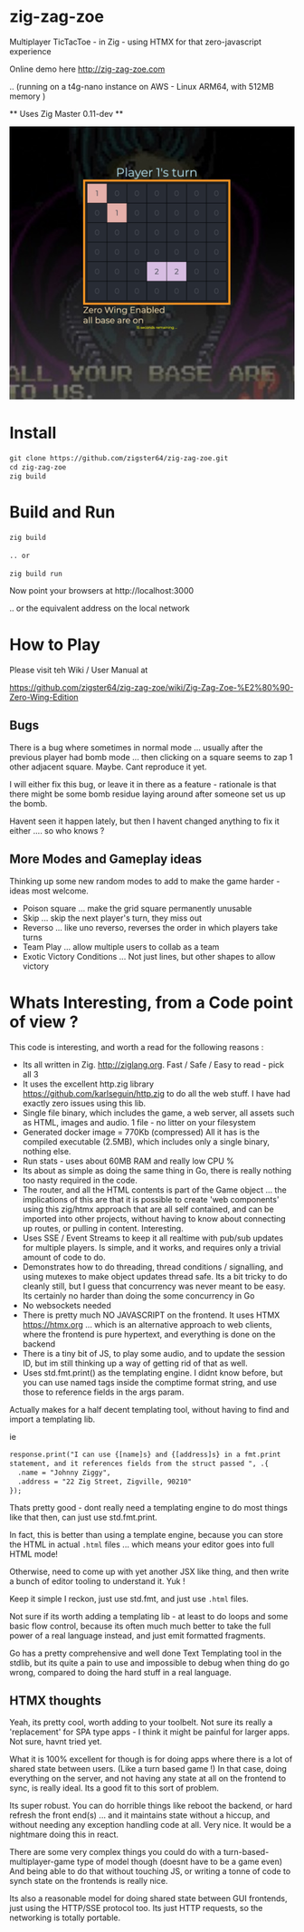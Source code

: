 # zig-zag-zoe
Multiplayer TicTacToe - in Zig - using HTMX for that zero-javascript experience

Online demo here
http://zig-zag-zoe.com

.. (running on a t4g-nano instance on AWS - Linux ARM64, with 512MB memory )

** Uses Zig Master  0.11-dev **

![screenshot](https://github.com/zigster64/zig-zag-zoe/blob/main/src/images/zzz-screenshot.jpg)

# Install

```
git clone https://github.com/zigster64/zig-zag-zoe.git
cd zig-zag-zoe
zig build
```

# Build and Run

```
zig build

.. or

zig build run
```

Now point your browsers at http://localhost:3000

.. or the equivalent address on the local network

# How to Play

Please visit teh Wiki / User Manual at

https://github.com/zigster64/zig-zag-zoe/wiki/Zig-Zag-Zoe-%E2%80%90-Zero-Wing-Edition


## Bugs

There is a bug where sometimes in normal mode ... usually after the previous player had bomb mode ... then clicking on a square
seems to zap 1 other adjacent square.  Maybe. Cant reproduce it yet.

I will either fix this bug, or leave it in there as a feature - rationale is that there might be some bomb residue laying around
after someone set us up the bomb.

Havent seen it happen lately, but then I havent changed anything to fix it either .... so who knows ?

## More Modes and Gameplay ideas

Thinking up some new random modes to add to make the game harder - ideas most welcome.

- Poison square ... make the grid square permanently unusable
- Skip ... skip the next player's turn, they miss out
- Reverso ... like uno reverso, reverses the order in which players take turns
- Team Play ... allow multiple users to collab as a team
- Exotic Victory Conditions ... Not just lines, but other shapes to allow victory


# Whats Interesting, from a Code point of view ?

This code is interesting, and worth a read for the following reasons :

- Its all written in Zig. http://ziglang.org.  Fast / Safe / Easy to read  - pick all 3
- It uses the excellent http.zig library https://github.com/karlseguin/http.zig to do all the web stuff. I have had exactly zero issues using this lib.
- Single file binary, which includes the game, a web server, all assets such as HTML, images and audio.  1 file - no litter on your filesystem
- Generated docker image = 770Kb (compressed) All it has is the compiled executable (2.5MB), which includes only a single binary, nothing else.
- Run stats - uses about 60MB RAM and really low CPU %
- Its about as simple as doing the same thing in Go, there is really nothing too nasty required in the code.  
- The router, and all the HTML contents is part of the Game object ... the implications of this are that it is possible to create 'web components' using this
zig/htmx approach that are all self contained, and can be imported into other projects, without having to know about connecting up routes, or pulling in content. Interesting.
- Uses SSE / Event Streams to keep it all realtime with pub/sub updates for multiple players. Is simple, and it works, and requires only a trivial amount of code to do.
- Demonstrates how to do threading, thread conditions / signalling, and using mutexes to make object updates thread safe. Its a bit tricky to do cleanly still, but I guess that concurrency was never meant to be easy. Its certainly no harder than doing the some concurrency in Go
- No websockets needed
- There is pretty much NO JAVASCRIPT on the frontend. It uses HTMX https://htmx.org ... which is an alternative approach to web clients, where the frontend is pure hypertext, and everything is done on the backend
- There is a tiny bit of JS, to play some audio, and to update the session ID, but im still thinking up a way of getting rid of that as well.
- Uses std.fmt.print() as the templating engine.  I didnt know before, but you can use named tags inside the comptime format string, and use those to reference fields in the args param. 


Actually makes for a half decent templating tool, without having to find and import a templating lib.

ie
```
response.print("I can use {[name]s} and {[address]s} in a fmt.print statement, and it references fields from the struct passed ", .{
  .name = "Johnny Ziggy",
  .address = "22 Zig Street, Zigville, 90210"
});
```

Thats pretty good - dont really need a templating engine to do most things like that then, can just use std.fmt.print.

In fact, this is better than using a template engine, because you can store the HTML in actual `.html` files ... which means your editor goes into full HTML mode!

Otherwise, need to come up with yet another JSX like thing, and then write a bunch of editor tooling to understand it.  Yuk !

Keep it simple I reckon, just use std.fmt, and just use `.html` files.


Not sure if its worth adding a templating lib - at least to do loops and some basic flow control, because its often much much better to take the full power of a real language instead, and just emit formatted fragments.

Go has a pretty comprehensive and well done Text Templating tool in the stdlib, but its quite a pain to use and impossible to debug when thing do go wrong, compared to doing the hard stuff in a real language.


## HTMX thoughts

Yeah, its pretty cool, worth adding to your toolbelt. Not sure its really a 'replacement' for SPA type apps - I think it might be painful for larger apps. Not sure, havnt tried yet.

What it is 100% excellent for though is for doing apps where there is a lot of shared state between users. (Like a turn based game !) In that case, doing everything on the server, and not having any state
at all on the frontend to sync, is really ideal.  Its a good fit to this sort of problem.

Its super robust. You can do horrible things like reboot the backend, or hard refresh the front end(s) ... and it maintains state without a hiccup, and without needing any exception handling code at all. 
Very nice. It would be a nightmare doing this in react.

There are some very complex things you could do with a turn-based-multiplayer-game type of model though (doesnt have to be a game even) And being able to do that without touching JS, or
writing a tonne of code to synch state on the frontends is really nice.

Its also a reasonable model for doing shared state between GUI frontends, just using the HTTP/SSE protocol too. Its just HTTP requests, so the networking is totally portable.
